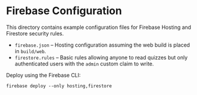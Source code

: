 # Firebase Configuration

This directory contains example configuration files for Firebase Hosting and Firestore security rules.

- `firebase.json` – Hosting configuration assuming the web build is placed in `build/web`.
- `firestore.rules` – Basic rules allowing anyone to read quizzes but only authenticated users with the `admin` custom claim to write.

Deploy using the Firebase CLI:

```
firebase deploy --only hosting,firestore
```
